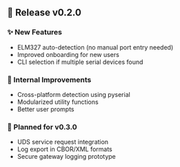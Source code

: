 
## 🔄 Release v0.2.0

### ✨ New Features
- ELM327 auto-detection (no manual port entry needed)
- Improved onboarding for new users
- CLI selection if multiple serial devices found

### 🔧 Internal Improvements
- Cross-platform detection using pyserial
- Modularized utility functions
- Better user prompts

### 📅 Planned for v0.3.0
- UDS service request integration
- Log export in CBOR/XML formats
- Secure gateway logging prototype
